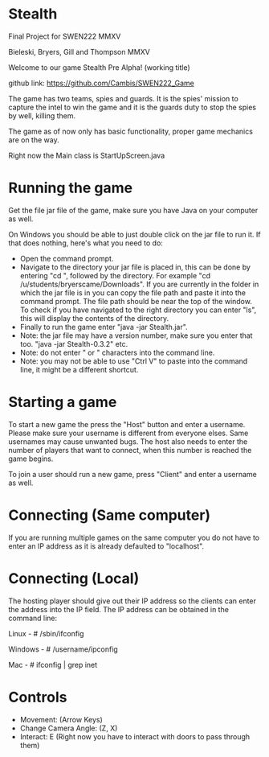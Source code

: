 # Stealth

Final Project for SWEN222 MMXV

Bieleski, Bryers, Gill and Thompson MMXV

Welcome to our game Stealth Pre Alpha! (working title)

github link: https://github.com/Cambis/SWEN222_Game

The game has two teams, spies and guards. It is the spies' mission to capture the intel
to win the game and it is the guards duty to stop the spies by well, killing them.

The game as of now only has basic functionality, proper game mechanics are on the way.

Right now the Main class is StartUpScreen.java

# Running the game

Get the file jar file of the game, make sure you have Java on your computer as well.

On Windows you should be able to just double click on the jar file to run it. If that does nothing, here's what you need to do:
- Open the command prompt.
- Navigate to the directory your jar file is placed in, this can be done by entering "cd ", followed by the directory. For example "cd /u/students/bryerscame/Downloads". If you are currently in the folder in which the jar file is in you can copy the file path and paste it into the command prompt. The file path should be near the top of the window. To check if you have navigated to the right directory you can enter "ls", this will display the contents of the directory.
- Finally to run the game enter "java -jar Stealth.jar".
- Note: the jar file may have a version number, make sure you enter that too. "java -jar Stealth-0.3.2" etc.
- Note: do not enter " or " characters into the command line.
- Note: you may not be able to use "Ctrl V" to paste into the command line, it might be a different shortcut.

# Starting a game

To start a new game the press the "Host" button and enter a username. Please make sure your username is different
from everyone elses. Same usernames may cause unwanted bugs. The host also needs to enter the number of players that want to connect, when this number is reached the game begins.

To join a user should run a new game, press "Client" and enter a username as well.

# Connecting (Same computer)

If you are running multiple games on the same computer you do not have to enter an IP address as it is already defaulted to "localhost".

# Connecting (Local)

The hosting player should give out their IP address so the clients can enter the address into the IP field.
The IP address can be obtained in the command line:
  
  Linux - # /sbin/ifconfig
  
  Windows - # /username/ipconfig
  
  Mac - # ifconfig | grep inet
  
# Controls

- Movement: (Arrow Keys)
- Change Camera Angle: (Z, X)
- Interact: E (Right now you have to interact with doors to pass through them)




